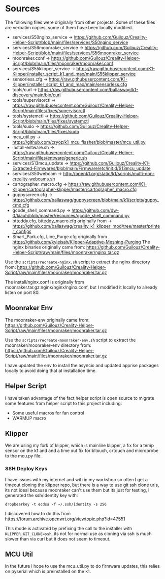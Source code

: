 # Sources

The following files were originally from other projects.  Some of these files are verbatim copies, some of them have been locally modified.

- services/S50nginx_service -> https://github.com/Guilouz/Creality-Helper-Script/blob/main/files/services/S50nginx_service
- services/S56moonraker_service -> https://github.com/Guilouz/Creality-Helper-Script/blob/main/files/services/S56moonraker_service
- moonraker.conf -> https://github.com/Guilouz/Creality-Helper-Script/blob/main/files/moonraker/moonraker.conf
- services/S55klipper_service -> https://raw.githubusercontent.com/K1-Klipper/installer_script_k1_and_max/main/S55klipper_service
- sensorless.cfg -> https://raw.githubusercontent.com/K1-Klipper/installer_script_k1_and_max/main/sensorless.cfg
- tools/curl -> https://raw.githubusercontent.com/ballaswag/k1-discovery/main/bin/curl
- tools/supervisorctl -> https://raw.githubusercontent.com/Guilouz/Creality-Helper-Script/main/files/fixes/supervisorctl
- tools/systemctl -> https://github.com/Guilouz/Creality-Helper-Script/blob/main/files/fixes/systemctl
- tools/sudo -> https://github.com/Guilouz/Creality-Helper-Script/blob/main/files/fixes/sudo
- mcu_util.py -> https://github.com/cryoz/k1_mcu_flasher/blob/master/mcu_util.py
- install-entware.sh -> https://raw.githubusercontent.com/Guilouz/Creality-Helper-Script/main/files/entware/generic.sh
- services/S13mcu_update -> https://github.com/Guilouz/Creality-K1-Extracted-Firmwares/blob/main/Firmware/etc/init.d/S13mcu_update
- services/S50webcam -> http://openk1.org/static/k1/scripts/multi-non-creality-webcams.sh
- cartographer_macro.cfg -> https://raw.githubusercontent.com/K1-Klipper/cartographer-klipper/master/cartographer_macro.cfg
- guppyscreen.cfg -> https://github.com/ballaswag/guppyscreen/blob/main/k1/scripts/guppy_cmd.cfg
- gcode_shell_command.py -> https://github.com/dw-0/kiauh/blob/master/resources/gcode_shell_command.py
- btteddy.cfg, btteddy_macro.cfg originally from -> https://github.com/ballaswag/creality_k1_klipper_mod/tree/master/printer_configs
- Smart_Park.cfg, Line_Purge.cfg originally from https://github.com/kyleisah/Klipper-Adaptive-Meshing-Purging
The nginx binaries originally came from:
https://github.com/Guilouz/Creality-Helper-Script/raw/main/files/moonraker/nginx.tar.gz

Use the `scripts/recreate-nginx.sh` script to extract the nginx directory from:
https://github.com/Guilouz/Creality-Helper-Script/raw/main/files/moonraker/moonraker.tar.gz

The install/nginx.conf is originally from moonraker.tar.gz:nginx/nginx/nginx.conf, but I modified it locally to already
listen on port 80.

## Moonraker Env

The moonraker-env originally came from:
https://github.com/Guilouz/Creality-Helper-Script/raw/main/files/moonraker/moonraker.tar.gz

Use the `scripts/recreate-moonraker-env.sh` script to extract the moonraker/moonraker-env directory from:
https://github.com/Guilouz/Creality-Helper-Script/raw/main/files/moonraker/moonraker.tar.gz

I have updated the env to install the asyncio and updated apprise packages locally to avoid doing that at installation time.

## Helper Script

I have taken advantage of the fact helper script is open source to migrate some features from helper script to this project including:

- Some useful macros for fan control
- WARMUP macro

## Klipper

We are using my fork of klipper, which is mainline klipper, a fix for a temp sensor on the k1 and and a time out fix for bltouch, 
crtouch and microprobe to the mcu.py file.

### SSH Deploy Keys

I have issues with my internet and wifi in my workshop so often I get a timeout cloning the klipper repo, but there is
a way to use git ssh clone urls, its not ideal because moonraker can't use them but its just for testing, I generated the
ssh/identity key with:

```
dropbearkey -t ecdsa -f ~/.ssh/identity -s 256
```

I discovered how to do this from https://forum.archive.openwrt.org/viewtopic.php?id=47551

This mode is activated by prefixing the call to the installer with `KLIPPER_GIT_CLONE=ssh`, its not for normal use as
cloning via ssh is much slower than via curl but it does not seem to timeout.

## MCU Util

In the future I hope to use the mcu_util.py to do firmware updates, this relies on pyserial which is preinstalled on the k1.
